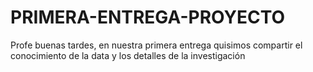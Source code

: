 # PRIMERA-ENTREGA-PROYECTO
Profe buenas tardes, en nuestra primera entrega quisimos compartir el conocimiento de la data y los detalles de la investigación

